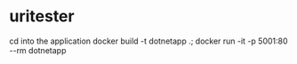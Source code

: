 # uritester

cd into the application 
docker build -t dotnetapp .; docker run -it -p 5001:80 --rm dotnetapp
